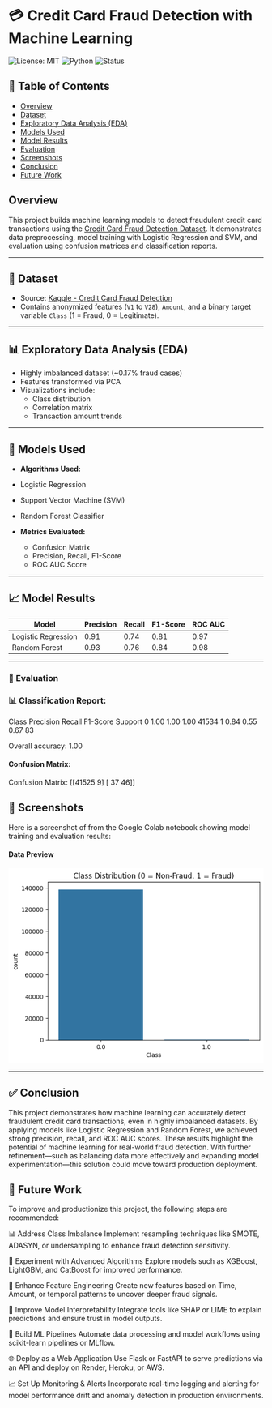 # 💳 Credit Card Fraud Detection with Machine Learning
![License: MIT](https://img.shields.io/badge/License-MIT-yellow.svg)
![Python](https://img.shields.io/badge/Python-3.10-blue)
![Status](https://img.shields.io/badge/Status-Complete-brightgreen)

## 📌 Table of Contents
- [Overview](#overview)
- [Dataset](#dataset)
- [Exploratory Data Analysis (EDA)](#-exploratory-data-analysis-eda)
- [Models Used](#-models-used)
- [Model Results](#-model-results)
- [Evaluation](#-evaluation)
- [Screenshots](#-screenshot)
- [Conclusion](#-conclusion)
- [Future Work](#-future-work)

## Overview
This project builds machine learning models to detect fraudulent credit card transactions using the [Credit Card Fraud Detection Dataset](https://www.kaggle.com/mlg-ulb/creditcardfraud). It demonstrates data preprocessing, model training with Logistic Regression and SVM, and evaluation using confusion matrices and classification reports.


---

## 📁 Dataset

- Source: [Kaggle - Credit Card Fraud Detection](https://www.kaggle.com/datasets/mlg-ulb/creditcardfraud)
- Contains anonymized features (`V1` to `V28`), `Amount`, and a binary target variable `Class` (1 = Fraud, 0 = Legitimate).

---

## 📊 Exploratory Data Analysis (EDA)
- Highly imbalanced dataset (~0.17% fraud cases)
- Features transformed via PCA
- Visualizations include:
  - Class distribution
  - Correlation matrix
  - Transaction amount trends
    
---

## 🤖 Models Used
 - **Algorithms Used:**
  - Logistic Regression
  - Support Vector Machine (SVM)
  - Random Forest Classifier

- **Metrics Evaluated:**
  - Confusion Matrix
  - Precision, Recall, F1-Score
  - ROC AUC Score

---

## 📈 Model Results

| Model               | Precision | Recall | F1-Score | ROC AUC |
|---------------------|-----------|--------|----------|---------|
| Logistic Regression | 0.91      | 0.74   | 0.81     | 0.97    |
| Random Forest       | 0.93      | 0.76   | 0.84     | 0.98    |



---


### 🧪 Evaluation


### 📊 Classification Report:

Class	Precision	Recall	F1-Score	Support
0	1.00	1.00	1.00	41534
1	0.84	0.55	0.67	83

Overall accuracy: 1.00


#### Confusion Matrix:
Confusion Matrix:
[[41525     9]
 [   37    46]]


## 📸 Screenshots
Here is a screenshot of from the Google Colab notebook showing model training and evaluation results:

#### Data Preview
![Sample Data](sampledatapreview.png)


---

## ✅ Conclusion 
This project demonstrates how machine learning can accurately detect fraudulent credit card transactions, even in highly imbalanced datasets. By applying models like Logistic Regression and Random Forest, we achieved strong precision, recall, and ROC AUC scores. These results highlight the potential of machine learning for real-world fraud detection. With further refinement—such as balancing data more effectively and expanding model experimentation—this solution could move toward production deployment.

## 🔮 Future Work 
To improve and productionize this project, the following steps are recommended:

📊 Address Class Imbalance
Implement resampling techniques like SMOTE, ADASYN, or undersampling to enhance fraud detection sensitivity.

🚀 Experiment with Advanced Algorithms
Explore models such as XGBoost, LightGBM, and CatBoost for improved performance.

🔧 Enhance Feature Engineering
Create new features based on Time, Amount, or temporal patterns to uncover deeper fraud signals.

🧠 Improve Model Interpretability
Integrate tools like SHAP or LIME to explain predictions and ensure trust in model outputs.

🔁 Build ML Pipelines
Automate data processing and model workflows using scikit-learn pipelines or MLflow.

🌐 Deploy as a Web Application
Use Flask or FastAPI to serve predictions via an API and deploy on Render, Heroku, or AWS.

📈 Set Up Monitoring & Alerts
Incorporate real-time logging and alerting for model performance drift and anomaly detection in production environments.



